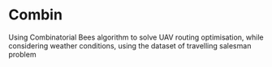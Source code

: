 # Combin
Using Combinatorial Bees algorithm to solve UAV routing optimisation, while considering weather conditions, using the dataset of travelling salesman problem
